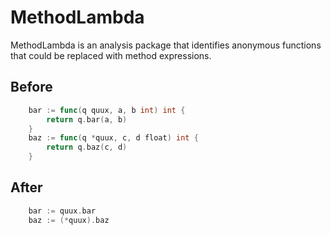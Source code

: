 # MethodLambda

MethodLambda is an analysis package that identifies anonymous functions that could be replaced with method expressions.

## Before

```go
    bar := func(q quux, a, b int) int {
        return q.bar(a, b)
    }
    baz := func(q *quux, c, d float) int {
        return q.baz(c, d)
    }
```

## After

```go
    bar := quux.bar
    baz := (*quux).baz
```
